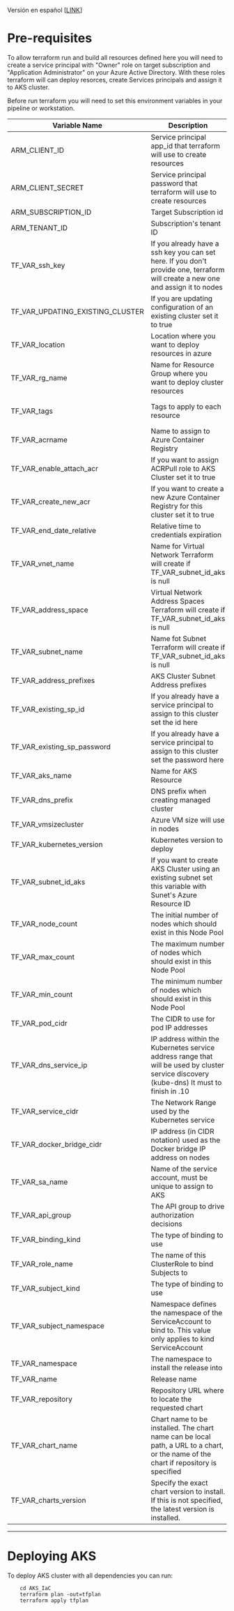 
Versión en español [[LINK](./README_ES)]

  

# Pre-requisites

To allow terraform run and build all resources defined here you will need to create a service principal with "Owner" role on target subscription and "Application Administrator" on your Azure Active Directory. With these roles terraform will can deploy resorces, create Services principals and assign it to AKS cluster.

  

Before run terraform you will need to set this environment variables in your pipeline or workstation.

| Variable Name | Description | Default | Type |
|--|--|--|--|
| ARM_CLIENT_ID | Service principal app_id that terraform will use to create resources | null | String |
| ARM_CLIENT_SECRET | Service principal password that terraform will use to create resources | null | String |
| ARM_SUBSCRIPTION_ID | Target Subscription id | null | String |
| ARM_TENANT_ID | Subscription's tenant ID | null | String |
| TF_VAR_ssh_key | If you already have a ssh key you can set here. If you don't provide one, terraform will create a new one and assign it to nodes | null | String |
| TF_VAR_UPDATING_EXISTING_CLUSTER | If you are updating configuration of an existing cluster set  it to true | false | Bool |
| TF_VAR_location | Location where you want to deploy resources in azure | eastus2 | String |
| TF_VAR_rg_name | Name for Resource Group where you want to deploy cluster resources | aks-test-rg | String |
| TF_VAR_tags | Tags to apply to each resource | { environment="develop", application="test" } | Map(string)
| TF_VAR_acrname | Name to assign to Azure Container Registry | testacr001 | String |
| TF_VAR_enable_attach_acr | If you want to assign ACRPull role to AKS Cluster set it to true | true | Bool |
| TF_VAR_create_new_acr | If you want to create a new Azure Container Registry for this cluster set it to true | true | Bool
| TF_VAR_end_date_relative | Relative time to credentials expiration | 8760h | String
| TF_VAR_vnet_name | Name for Virtual Network Terraform will create if TF_VAR_subnet_id_aks is null | aks-vnet | String
| TF_VAR_address_space | Virtual Network Address Spaces Terraform will create if TF_VAR_subnet_id_aks is null | ["10.0.0.0/16"] | list(string)
| TF_VAR_subnet_name | Name fot Subnet Terraform will create if TF_VAR_subnet_id_aks is null | aks-subnet | String
| TF_VAR_address_prefixes | AKS Cluster Subnet Address prefixes | ["10.0.1.0/24"] | list(string)
| TF_VAR_existing_sp_id | If you already have a service principal to assign to this cluster set the id here | null | string
| TF_VAR_existing_sp_password | If you already have a service principal to assign to this cluster set the password here | null | string
| TF_VAR_aks_name | Name for AKS Resource | testaks-01 | String |
| TF_VAR_dns_prefix | DNS prefix when creating managed cluster | testaks-01 | String
| TF_VAR_vmsizecluster | Azure VM size will use in nodes | standard_a2_v2 | String
| TF_VAR_kubernetes_version | Kubernetes version to deploy | 1.18.17 | String
| TF_VAR_subnet_id_aks | If you want to create AKS Cluster using an existing subnet set this variable with Sunet's Azure Resource ID | null | String
| TF_VAR_node_count | The initial number of nodes which should exist in this Node Pool | 1 | number
| TF_VAR_max_count | The maximum number of nodes which should exist in this Node Pool | 2 | number
| TF_VAR_min_count | The minimum number of nodes which should exist in this Node Pool | 1 | number
| TF_VAR_pod_cidr | The CIDR to use for pod IP addresses | 10.244.0.0/16 | String
| TF_VAR_dns_service_ip | IP address within the Kubernetes service address range that will be used by cluster service discovery (kube-dns) It must to finish in .10 | 10.0.0.10 | String
| TF_VAR_service_cidr | The Network Range used by the Kubernetes service | 10.0.0.0/16 | String
| TF_VAR_docker_bridge_cidr | IP address (in CIDR notation) used as the Docker bridge IP address on nodes | 172.17.0.1/16 | String
| TF_VAR_sa_name | Name of the service account, must be unique to assign to AKS | null | String
| TF_VAR_api_group | The API group to drive authorization decisions | rbac.authorization.k8s.io | String
| TF_VAR_binding_kind | The type of binding to use | ClusterRole | String
| TF_VAR_role_name | The name of this ClusterRole to bind Subjects to | cluster-admin | String
| TF_VAR_subject_kind | The type of binding to use | ServiceAccount | String
| TF_VAR_subject_namespace | Namespace defines the namespace of the ServiceAccount to bind to. This value only applies to kind ServiceAccount | kube-system | String
| TF_VAR_namespace | The namespace to install the release into | null | String
| TF_VAR_name | Release name | null | String
| TF_VAR_repository | Repository URL where to locate the requested chart | null | String
| TF_VAR_chart_name | Chart name to be installed. The chart name can be local path, a URL to a chart, or the name of the chart if repository is specified | null | string
| TF_VAR_charts_version | Specify the exact chart version to install. If this is not specified, the latest version is installed. | null | String
---
# Deploying AKS
To deploy AKS cluster with all dependencies you can run:
```
    cd AKS_IaC
    terraform plan -out=tfplan
    terraform apply tfplan
```